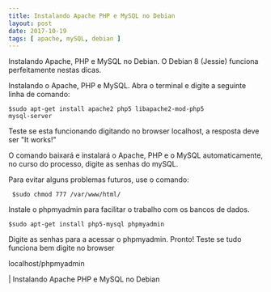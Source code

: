 ```yaml
---
title: Instalando Apache PHP e MySQL no Debian 
layout: post  
date: 2017-10-19
tags: [ apache, mySQL, debian ]
---
```

Instalando Apache, PHP e MySQL no Debian. O Debian 8 (Jessie) funciona perfeitamente nestas dicas.

Instalando o Apache, PHP e MySQL. Abra o terminal e digite a seguinte linha de comando:

<code>$sudo apt-get install apache2 php5 libapache2-mod-php5 mysql-server</code>

Teste se esta funcionando digitando no browser localhost, a resposta deve ser "It works!"

O comando baixará e instalará o Apache, PHP e o MySQL automaticamente, no curso do processo, digite as senhas do mySQL. 

Para evitar alguns problemas futuros, use o comando:

<code> $sudo chmod 777 /var/www/html/</code>

Instale o phpmyadmin para facilitar o trabalho com os bancos de dados.

<code>$sudo apt-get install php5-mysql phpmyadmin</code>

Digite as senhas para a acessar o phpmyadmin. Pronto! Teste se tudo funciona bem digite no browser 

localhost/phpmyadmin





 | Instalando Apache PHP e MySQL no Debian
